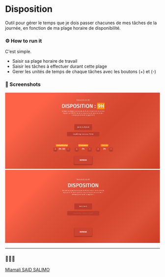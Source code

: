# Disposition
Outil pour gérer le temps que je dois passer chacunes de mes tâches de la journée, en fonction de ma plage horaire de disponibilité.

### ⚙ How to run it
C'est simple.
- Saisir sa plage horaire de travail
- Saisir les tâches à effectuer durant cette plage
- Gerer les unités de temps de chaque tâches avec les boutons (+) et (-)

### 📸 Screenshots 

<img src="img/screen%20(1).png">
<img src="img/screen%20(2).png">

---
### 👨🏾‍💻
[Mlamali SAID SALIMO](https://www.linkedin.com/in/mlamalisaidsalimo)  <br/>
